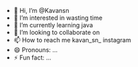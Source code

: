 - 👋 Hi, I’m @Kavansn
- 👀 I’m interested in wasting time 
- 🌱 I’m currently learning java
- 💞️ I’m looking to collaborate on 
- 📫 How to reach me kavan_sn_ instagram
- 😄 Pronouns: ...
- ⚡ Fun fact: ...

<!---
Kavansn/Kavansn is a ✨ special ✨ repository because its `README.md` (this file) appears on your GitHub profile.
You can click the Preview link to take a look at your changes.
--->

